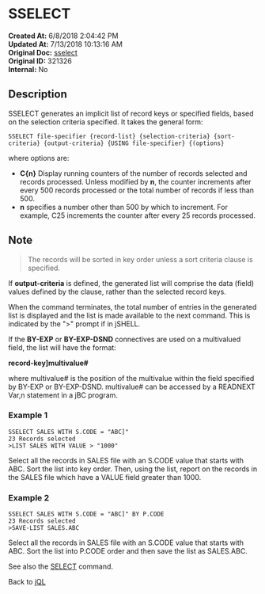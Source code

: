 # SSELECT

**Created At:** 6/8/2018 2:04:42 PM  
**Updated At:** 7/13/2018 10:13:16 AM  
**Original Doc:** [sselect](https://docs.jbase.com/46350-jql/sselect)  
**Original ID:** 321326  
**Internal:** No  

## Description

SSELECT generates an implicit list of record keys or specified fields, based on the selection criteria specified. It takes the general form:

```
SSELECT file-specifier {record-list} {selection-criteria} {sort-criteria} {output-criteria} {USING file-specifier} {(options}
```

where options are:

- **C{n}** Display running counters of the number of records selected and records processed. Unless modified by **n**, the counter increments after every 500 records processed or the total number of records if less than 500.
- **n** specifies a number other than 500 by which to increment. For example, C25 increments the counter after every 25 records processed.

## Note

> The records will be sorted in key order unless a sort criteria clause is specified.

If **output-criteria** is defined, the generated list will comprise the data (field) values defined by the clause, rather than the selected record keys.

When the command terminates, the total number of entries in the generated list is displayed and the list is made available to the next command. This is indicated by the "&gt;" prompt if in jSHELL.

If the **BY-EXP** or **BY-EXP-DSND** connectives are used on a multivalued field, the list will have the format:

**record-key]multivalue#**

where multivalue# is the position of the multivalue within the field specified by BY-EXP or BY-EXP-DSND. multivalue# can be accessed by a READNEXT Var,n statement in a jBC program.

### Example 1

```
SSELECT SALES WITH S.CODE = "ABC]"
23 Records selected
>LIST SALES WITH VALUE > "1000"
```

Select all the records in SALES file with an S.CODE value that starts with ABC. Sort the list into key order. Then, using the list, report on the records in the SALES file which have a VALUE field greater than 1000.

### Example 2

```
SSELECT SALES WITH S.CODE = "ABC]" BY P.CODE
23 Records selected
>SAVE-LIST SALES.ABC
```

Select all the records in SALES file with an S.CODE value that starts with ABC. Sort the list into P.CODE order and then save the list as SALES.ABC.

See also the [SELECT](https://static.zumasys.com/jbase/r99/knowledgebase/manuals/3.0/30manpages/man/jql2_SELECT.htm) command.

Back to [jQL](jbase-query-language-jql-)

  
<PageFooter />
